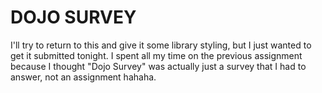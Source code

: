 # DOJO SURVEY

I'll try to return to this and give it some library styling, but I just wanted to get it submitted tonight. I spent all my time on the previous assignment because I thought "Dojo Survey" was actually just a survey that I had to answer, not an assignment hahaha.